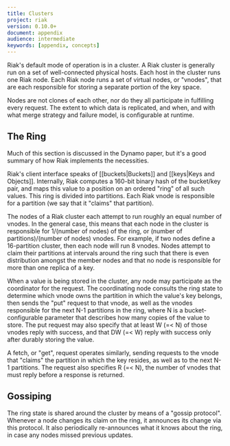 ```yaml
---
title: Clusters
project: riak
version: 0.10.0+
document: appendix
audience: intermediate
keywords: [appendix, concepts]
---
```


Riak's default mode of operation is in a cluster. A Riak cluster is
generally run on a set of well-connected physical hosts.  Each host in
the cluster runs one Riak node.  Each Riak node runs a set of virtual
nodes, or "vnodes", that are each responsible for storing a separate
portion of the key space.

Nodes are not clones of each other, nor do they all participate in
fulfilling every request.  The extent to which data is replicated, and
when, and with what merge strategy and failure model, is configurable
at runtime.

## The Ring

Much of this section is discussed in the Dynamo paper, but it's a good
summary of how Riak implements the necessities.

Riak's client interface speaks of [[buckets|Buckets]] and
[[keys|Keys and Objects]].  Internally, Riak computes a 160-bit binary
hash of the bucket/key pair, and maps this value to a position on an
ordered "ring" of all such values. This ring is divided into
partitions.  Each Riak vnode is responsible for a partition (we say
that it "claims" that partition).

The nodes of a Riak cluster each attempt to run roughly an equal
number of vnodes.  In the general case, this means that each node in
the cluster is responsible for 1/(number of nodes) of the ring, or
(number of partitions)/(number of nodes) vnodes.  For example, if two
nodes define a 16-partition cluster, then each node will run 8
vnodes. Nodes attempt to claim their partitions at intervals around
the ring such that there is even distribution amongst the member nodes
and that no node is responsible for more than one replica of a key.

When a value is being stored in the cluster, any node may participate
as the coordinator for the request.  The coordinating node consults
the ring state to determine which vnode owns the partition in which
the value's key belongs, then sends the "put" request to that vnode,
as well as the vnodes responsible for the next N-1 partitions in the
ring, where N is a bucket-configurable parameter that describes how
many copies of the value to store.  The put request may also specify
that at least W (=< N) of those vnodes reply with success, and that DW
(=< W) reply with success only after durably storing the value.

A fetch, or "get", request operates similarly, sending requests to the
vnode that "claims" the partition in which the key resides, as well as
to the next N-1 partitions.  The request also specifies R (=< N), the
number of vnodes that must reply before a response is returned.

## Gossiping

The ring state is shared around the cluster by means of a "gossip
protocol".  Whenever a node changes its claim on the ring, it
announces its change via this protocol.  It also periodically
re-announces what it knows about the ring, in case any nodes missed
previous updates.

